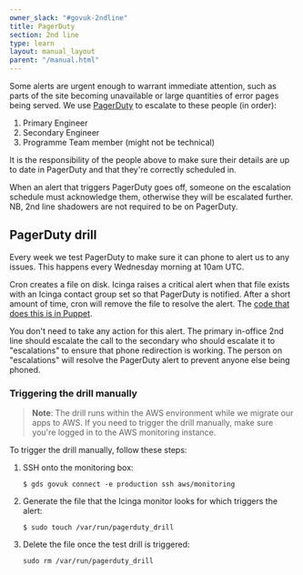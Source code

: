 ```yaml
---
owner_slack: "#govuk-2ndline"
title: PagerDuty
section: 2nd line
type: learn
layout: manual_layout
parent: "/manual.html"
---
```


Some alerts are urgent enough to warrant immediate attention, such as parts of the site becoming
unavailable or large quantities of error pages being served. We use [PagerDuty](https://governmentdigitalservice.pagerduty.com)
to escalate to these people (in order):

1. Primary Engineer
2. Secondary Engineer
3. Programme Team member (might not be technical)

It is the responsibility of the people above to make sure their details are up to date in PagerDuty
and that they're correctly scheduled in.

When an alert that triggers PagerDuty goes off, someone on the escalation schedule must acknowledge
them, otherwise they will be escalated further. NB, 2nd line shadowers are not required to be on PagerDuty.

## PagerDuty drill

Every week we test PagerDuty to make sure it can phone to alert us to
any issues. This happens every Wednesday morning at 10am UTC.

Cron creates a file on disk. Icinga raises a critical alert when that
file exists with an Icinga contact group set so that PagerDuty is
notified. After a short amount of time, cron will remove the file to
resolve the alert. The [code that does this is in
Puppet](https://github.com/alphagov/govuk-puppet/blob/master/modules/monitoring/manifests/pagerduty_drill.pp).

You don't need to take any action for this alert. The primary in-office
2nd line should escalate the call to the secondary who should escalate
it to "escalations" to ensure that phone redirection is working. The
person on "escalations" will resolve the PagerDuty alert to prevent
anyone else being phoned.

### Triggering the drill manually

> **Note**: The drill runs within the AWS environment while we migrate
> our apps to AWS. If you need to trigger the drill manually, make sure
> you're logged in to the AWS monitoring instance.

To trigger the drill manually, follow these steps:

1. SSH onto the monitoring box:

    ```shell
    $ gds govuk connect -e production ssh aws/monitoring
    ```

1. Generate the file that the Icinga monitor looks for which triggers the alert:

    ```shell
    $ sudo touch /var/run/pagerduty_drill
    ```

1. Delete the file once the test drill is triggered:

    ```shell
    sudo rm /var/run/pagerduty_drill
    ```
